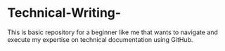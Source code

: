 # Technical-Writing-
This is basic repository for a beginner like me that wants to navigate and execute my expertise on technical documentation using GitHub.
